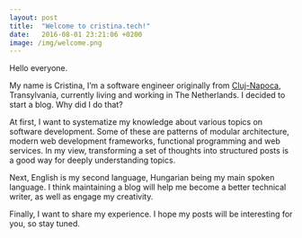 ```yaml
---
layout: post
title:  "Welcome to cristina.tech!"
date:   2016-08-01 23:21:06 +0200
image: /img/welcome.png
---
```

Hello everyone.

My name is Cristina, I’m a software engineer originally from [Cluj-Napoca](https://www.lonelyplanet.com/romania/transylvania/cluj-napoca), Transylvania, currently living and working in The Netherlands. I decided to start a blog. Why did I do that?

At first, I want to systematize my knowledge about various topics on software development. Some of these are patterns of modular architecture, modern web development frameworks, functional programming and web services.
In my view, transforming a set of thoughts into structured posts is a good way for deeply understanding topics.

Next, English is my second language, Hungarian being my main spoken language. I think maintaining a blog will help me become a better technical writer, as well as engage my creativity.

Finally, I want to share my experience. I hope my posts will be interesting for you, so stay tuned.
